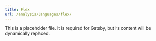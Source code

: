 ```yaml
---
title: Flex
url: /analysis/languages/flex/
---
```


This is a placeholder file. It is required for Gatsby, but its content will be dynamically replaced.

